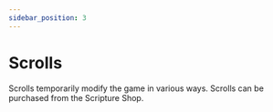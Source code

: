 ```yaml
---
sidebar_position: 3
---
```


# Scrolls

Scrolls temporarily modify the game in various ways. Scrolls can be purchased from the Scripture Shop. 